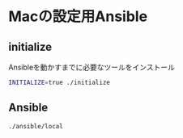 # Macの設定用Ansible

## initialize

Ansibleを動かすまでに必要なツールをインストール

```sh
INITIALIZE=true ./initialize
```

## Ansible

```sh
./ansible/local
```
